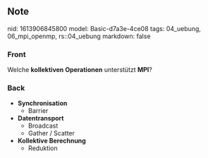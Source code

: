 ## Note
nid: 1613906845800
model: Basic-d7a3e-4ce08
tags: 04_uebung, 06_mpi_openmp, rs::04_uebung
markdown: false

### Front
Welche <b>kollektiven Operationen</b> unterstützt <b>MPI</b>?

### Back
<div>
<div><ul>
<li><strong>Synchronisation</strong>
<ul>
<li>Barrier</li>
</ul>
</li>
<li><strong>Datentransport</strong>
<ul>
<li>Broadcast</li>
<li>Gather / Scatter</li>
</ul>
</li>
<li><strong>Kollektive Berechnung</strong>
<ul>
<li>Reduktion</li>
</ul>
</li>
</ul>
</div></div>
